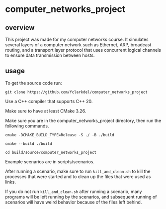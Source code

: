 # computer_networks_project

## overview
This project was made for my computer networks course. It simulates several layers of a computer network such as Ethernet, ARP, broadcast routing, and a transport layer protocol that uses concurrent logical channels to ensure data transmission between hosts.

## usage
To get the source code run:

```git clone https://github.com/fclarkdel/computer_networks_project```

Use a C++ compiler that supports C++ 20.

Make sure to have at least CMake 3.26.

Make sure you are in the computer_networks_project directory, then run the following commands.

```cmake -DCMAKE_BUILD_TYPE=Release -S ./ -B ./build```

```cmake --build ./build```

```cd build/source/computer_networks_project```

Example scenarios are in scripts/scenarios.

After running a scenario, make sure to run ```kill_and_clean.sh``` to kill the processes that were started and to clean up the files that were used as links.

If you do not run ```kill_and_clean.sh``` after running a scenario, many programs will be left running by the scenarios, and subsequent running of scenarios will have weird behavior because of the files left behind.
